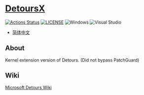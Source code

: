 # [DetoursX](https://github.com/mirokaku/DetoursX)

[![Actions Status](https://github.com/MiroKaku/DetoursX/workflows/CodeQL/badge.svg)](https://github.com/MiroKaku/DetoursX/actions)
[![LICENSE](https://img.shields.io/badge/license-MIT-blue.svg)](https://github.com/MiroKaku/DetoursX/blob/master/LICENSE)
![Windows](https://img.shields.io/badge/Windows-10+-orange.svg)
![Visual Studio](https://img.shields.io/badge/Visual%20Studio-2019-purple.svg)

* [简体中文](ReadMe.zh-cn.md)

## About

Kernel extension version of Detours. (Did not bypass PatchGuard)

## Wiki

[Microsoft Detours Wiki](https://github.com/microsoft/Detours/wiki)
